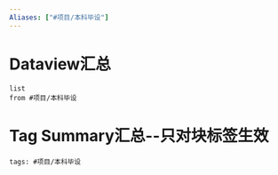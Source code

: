 ```yaml
---
Aliases: ["#项目/本科毕设"]
---
```

# Dataview汇总

```dataview
list
from #项目/本科毕设
```

# Tag Summary汇总--只对块标签生效

```add-summary
tags: #项目/本科毕设
```

